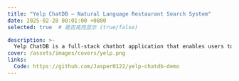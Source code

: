 ```yaml
---
title: "Yelp ChatDB — Natural Language Restaurant Search System"
date: 2025-02-28 00:01:00 +0800
selected: true  # 是否高亮显示 (true/false)

description: >-
  Yelp ChatDB is a full-stack chatbot application that enables users to search for restaurants and manage personal wishlists using natural language queries. The backend leverages GPT for intent parsing, MongoDB for caching and data storage, and the Yelp Fusion API for real-time restaurant data. The frontend is a lightweight React-like interface that supports conversational search.
cover: /assets/images/covers/yelp.png
links:
  Code: https://github.com/Jasper0122/yelp-chatdb-demo
---
```


